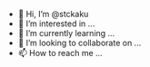 - 👋 Hi, I’m @stckaku
- 👀 I’m interested in ...
- 🌱 I’m currently learning ...
- 💞️ I’m looking to collaborate on ...
- 📫 How to reach me ...

<!---
stckaku/stckaku is a ✨ special ✨ repository because its `README.md` (this file) appears on your GitHub profile.
You can click the Preview link to take a look at your changes.
--->
